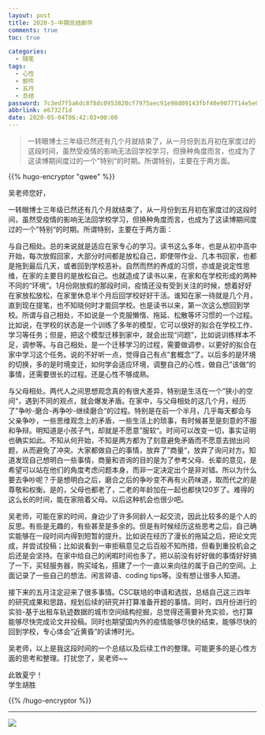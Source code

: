 ```yaml
---
layout: post
title: 2020-5-中期总结邮件
comments: true
toc: true

categories:
  - 随笔
tags:
  - 心性
  - 邮件
  - 五月
  - 总结
password: 7c3ed7f5a6dc8f8dc0953820cf7975aec91e98d09143fbf40e9077f14e5e0e20
abbrlink: e673271d
date: 2020-05-04T06:42:03+00:00
---
```


> 一转眼博士三年级已然还有几个月就结束了，从一月份到五月初在家度过的这段时间，虽然受疫情的影响无法回学校学习，但换种角度而言，也成为了这读博期间度过的一个”特别“的时期。所谓特别，主要在于两方面。


<!--more-->

{{% hugo-encryptor "qwee" %}}

吴老师您好，  

一转眼博士三年级已然还有几个月就结束了，从一月份到五月初在家度过的这段时间，虽然受疫情的影响无法回学校学习，但换种角度而言，也成为了这读博期间度过的一个”特别“的时期。所谓特别，主要在于两方面：  

与自己相处。总的来说就是适应在家专心的学习。读书这么多年，也是从初中高中开始，每次放假回家，大部分时间都是放松自己，即使带作业、几本书回家，也都是拖到最后几天，或者回到学校恶补。自然而然的养成的习惯，亦或是说定性思维，在家的主要目的是放松自己。也就造成了读书以来，在家和在学校形成的两种不同的“环境”。1月份刚放假的那段时间，疫情还没有受到关注的时候，想着好好在家放松放松，在家里休息半个月后回学校好好干活。谁知在家一待就是几个月，直到现在提笔，也不知晓何时才能回学校。也是读书以来，第一次这么想回到学校。所谓与自己相处，不如说是一个克服懒惰、拖延、松散等坏习惯的一个过程。比如说，在学校的状态是一个训练了多年的模型，它可以很好的拟合在学校工作、学习等任务；但是，把这个模型迁移到家中，就会出现“问题”，比如说训练样本不足，调参等。与自己相处，是一个迁移学习的过程，需要做调参，以更好的拟合在家中学习这个任务。说的不好听一点，觉得自己有点”套概念“了。以后多的是环境的切换，多的是时境变迁，如何学会适应环境，调整自己的心性，做自己”该做“的事情，还需要很长的过程。还是心性不够成熟。  

与父母相处。两代人之间思想观念真的有很大差异，特别是生活在一个”狭小的空间“，遇到不同的观点，就会爆发矛盾。在家中，与父母相处的这几个月，经历了”争吵-磨合-再争吵-继续磨合“的过程。特别是在前一个半月，几乎每天都会与父亲争吵，一些思维观念上的矛盾，一些生活上的琐事，有时候甚至是刻意的不服和争辩。明知道是小孩子气，却就是不愿意”服软“。时间可以改变一切，事实证明也确实如此。不知从何开始，不知是两方都为了刻意避免矛盾而不愿意去抛出问题，从而避免了冲突。大家都做自己的事情，放弃了”商量“，放弃了询问对方。知道发现自己想明白一些事情，商量和咨询的目的是为了参考父母、长辈的意见，是希望可以站在他们的角度考虑问题本身，而非一定决定出个是非对错。所以为什么要去争吵呢？于是想明白之后，磨合之后的争吵变不再有火药味道，取而代之的是尊敬和权衡。是的，父母也都老了，二老的年龄加在一起也都快120岁了。难得的这么长的时间，能在家陪着父母。以后这种机会也很少吧。  

吴老师，可能在家的时间，身边少了许多同龄人一起交流，因此比较多的是个人的反思。有些是无趣的，有些甚至是多余的。但是有时候经历这些思考之后，自己确实能够在一段时间内得到短暂的提升。比如说在经历了漫长的拖延之后，把论文完成，并尝试投稿；比如说看到一审拒稿意见之后百般不知所措，但看到重投机会之后还是会坚持。在家中给自己的闲暇时间也多了。把以前没有好好做的事情好好搞了一下，买轻服务器，购买域名，搭建了一个一直以来向往的属于自己的空间。上面记录了一些自己的想法、闲言碎语、coding tips等。没有想让很多人知道。  

接下来的五月注定迎来了很多事情。CSC联培的申请和选拔，总结自己这三四年的研究成果和思路，规划后续的研究并打算准备开题的事情。同时，四月份进行的实验-基于出租车轨迹数据的城市空间结构挖掘，总觉得还需要补充实验，也打算能够尽快完成论文并投稿。同时也期望国内外的疫情能够尽快的结束，能够尽快的回到学校，专心体会“近黄昏”的读博时光。  

吴老师，以上是我这段时间的一个总结以及后续工作的整理。可能更多的是心性方面的思考和整理。打扰您了，吴老师~~

此致夏宁！  
学生胡胜

{{% /hugo-encryptor %}}

***

![](https://cdn.jsdelivr.net/gh/xunhs/image_host/history/usr/uploads/2020/20200504205821.jpg)

